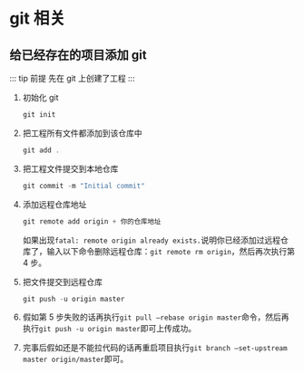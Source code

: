 # git 相关

## 给已经存在的项目添加 git

::: tip 前提
先在 git 上创建了工程
:::

1. 初始化 git

   ```js
   git init
   ```

2. 把工程所有文件都添加到该仓库中

   ```js
   git add .
   ```

3. 把工程文件提交到本地仓库

   ```js
   git commit -m "Initial commit"
   ```

4. 添加远程仓库地址

   ```js
   git remote add origin + 你的仓库地址
   ```

   如果出现`fatal: remote origin already exists.`说明你已经添加过远程仓库了，输入以下命令删除远程仓库：`git remote rm origin`，然后再次执行第 4 步。

5. 把文件提交到远程仓库
   ```js
   git push -u origin master
   ```
6. 假如第 5 步失败的话再执行`git pull –rebase origin master`命令，然后再执行`git push -u origin master`即可上传成功。

7. 完事后假如还是不能拉代码的话再重启项目执行`git branch –set-upstream master origin/master`即可。
